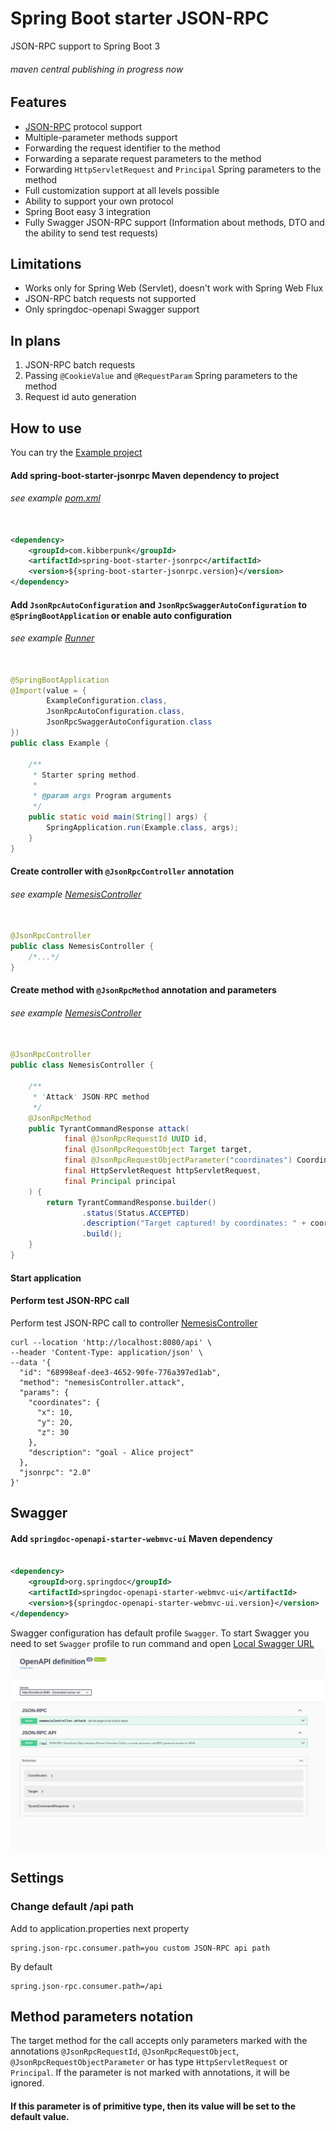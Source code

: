 # Spring Boot starter JSON-RPC

JSON-RPC support to Spring Boot 3

###### maven central publishing in progress now

## Features

* [JSON-RPC](https://www.jsonrpc.org/specification) protocol support
* Multiple-parameter methods support
* Forwarding the request identifier to the method
* Forwarding a separate request parameters to the method
* Forwarding `HttpServletRequest` and `Principal` Spring parameters to the method
* Full customization support at all levels possible
* Ability to support your own protocol
* Spring Boot easy 3 integration
* Fully Swagger JSON-RPC support (Information about methods, DTO and the ability to send test requests)

## Limitations

* Works only for Spring Web (Servlet), doesn't work with Spring Web Flux
* JSON-RPC batch requests not supported
* Only springdoc-openapi Swagger support

## In plans

1. JSON-RPC batch requests
2. Passing `@CookieValue` and `@RequestParam` Spring parameters to the method
3. Request id auto generation

## How to use

You can try the [Example project](https://github.com/kibberpunk/spring-boot-starter-jsonrpc-example)

#### Add spring-boot-starter-jsonrpc Maven dependency to project

###### see example [pom.xml](https://github.com/kibberpunk/spring-boot-starter-jsonrpc-example/blob/master/pom.xml)

```xml

<dependency>
    <groupId>com.kibberpunk</groupId>
    <artifactId>spring-boot-starter-jsonrpc</artifactId>
    <version>${spring-boot-starter-jsonrpc.version}</version>
</dependency>
```

#### Add `JsonRpcAutoConfiguration` and `JsonRpcSwaggerAutoConfiguration` to `@SpringBootApplication` or enable auto configuration

###### see example [Runner](https://github.com/kibberpunk/spring-boot-starter-jsonrpc-example/blob/master/src/main/java/com/kibberpunk/spring/boot/starter/jsonrpc/example/Example.java)

```java

@SpringBootApplication
@Import(value = {
        ExampleConfiguration.class,
        JsonRpcAutoConfiguration.class,
        JsonRpcSwaggerAutoConfiguration.class
})
public class Example {

    /**
     * Starter spring method.
     *
     * @param args Program arguments
     */
    public static void main(String[] args) {
        SpringApplication.run(Example.class, args);
    }
}
```

#### Create controller with `@JsonRpcController` annotation

###### see example [NemesisController](https://github.com/kibberpunk/spring-boot-starter-jsonrpc-example/blob/master/src/main/java/com/kibberpunk/spring/boot/starter/jsonrpc/example/controller/NemesisController.java)

```java

@JsonRpcController
public class NemesisController {
    /*...*/
}
```

#### Create method with `@JsonRpcMethod` annotation and parameters

###### see example [NemesisController](https://github.com/kibberpunk/spring-boot-starter-jsonrpc-example/blob/master/src/main/java/com/kibberpunk/spring/boot/starter/jsonrpc/example/controller/NemesisController.java)

```java

@JsonRpcController
public class NemesisController {

    /**
     * 'Attack' JSON-RPC method
     */
    @JsonRpcMethod
    public TyrantCommandResponse attack(
            final @JsonRpcRequestId UUID id,
            final @JsonRpcRequestObject Target target,
            final @JsonRpcRequestObjectParameter("coordinates") Coordinates coordinates,
            final HttpServletRequest httpServletRequest,
            final Principal principal
    ) {
        return TyrantCommandResponse.builder()
                .status(Status.ACCEPTED)
                .description("Target captured! by coordinates: " + coordinates.toString())
                .build();
    }
}
```

#### Start application

#### Perform test JSON-RPC call

Perform test JSON-RPC call to
controller [NemesisController](/src/main/java/com/kibberpunk/spring/boot/starter/jsonrpc/example/controller/NemesisController.java)

```shell
curl --location 'http://localhost:8080/api' \
--header 'Content-Type: application/json' \
--data '{
  "id": "68998eaf-dee3-4652-90fe-776a397ed1ab",
  "method": "nemesisController.attack",
  "params": {
    "coordinates": {
      "x": 10,
      "y": 20,
      "z": 30
    },
    "description": "goal - Alice project" 
  },
  "jsonrpc": "2.0"
}'
```

## Swagger

#### Add `springdoc-openapi-starter-webmvc-ui` Maven dependency

```xml

<dependency>
    <groupId>org.springdoc</groupId>
    <artifactId>springdoc-openapi-starter-webmvc-ui</artifactId>
    <version>${springdoc-openapi-starter-webmvc-ui.version}</version>
</dependency>
```

Swagger configuration has default profile `Swagger`. To start Swagger you need to set `Swagger` profile to run command
and open [Local Swagger URL](http://localhost:8080/swagger-ui/index.html)\
![swagger](/images/Swagger.jpg "swagger")

## Settings

### Change default /api path

Add to application.properties next property

```properties
spring.json-rpc.consumer.path=you custom JSON-RPC api path
```

By default

```properties
spring.json-rpc.consumer.path=/api
```

## Method parameters notation

The target method for the call accepts only parameters marked with the
annotations `@JsonRpcRequestId`, `@JsonRpcRequestObject`, `@JsonRpcRequestObjectParameter` or has
type `HttpServletRequest` or `Principal`. If the parameter is not
marked with annotations, it will be ignored.

#### If this parameter is of primitive type, then its value will be set to the default value.